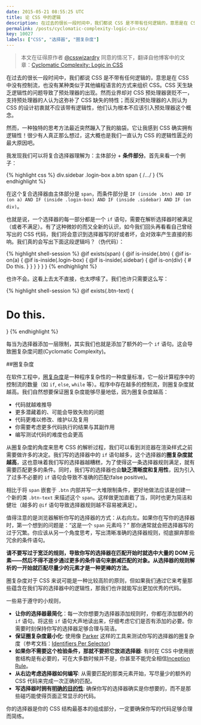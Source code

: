 ```yaml
---
date: 2015-05-21 08:55:25 UTC
title: 论 CSS 中的逻辑
description: 在过去的很长一段时间中，我们都说 CSS 是不带有任何逻辑的，意思是在 CSS 中没有控制流，也没有某种类似于其他编程语言的方式来组织 CSS。CSS 天生缺乏逻辑性的问题导致了预处理器的出现。然而业界却对 CSS 预处理器褒贬不一，支持预处理器的人认为这弥补了 CSS 缺失的特性；而反对预处理器的人则认为 CSS 的设计初衷就不应该带有逻辑性，他们认为根本不应该引入预处理器这个概念...
permalink: /posts/cyclomatic-complexity-logic-in-css/
key: 10027
labels: ["CSS", "选择器", "圈复杂度"]
---
```


> 本文在征得原作者 [@csswizardry](https://twitter.com/csswizardry) 同意的情况下，翻译自他博客中的文章：[Cyclomatic Complexity: Logic in CSS](http://csswizardry.com/2015/04/cyclomatic-complexity-logic-in-css/)

在过去的很长一段时间中，我们都说 CSS 是不带有任何逻辑的，意思是在 CSS 中没有控制流，也没有某种类似于其他编程语言的方式来组织 CSS。CSS 天生缺乏逻辑性的问题导致了预处理器的出现。然而业界却对 CSS 预处理器褒贬不一，支持预处理器的人认为这弥补了 CSS 缺失的特性；而反对预处理器的人则认为 CSS 的设计初衷就不应该带有逻辑性，他们认为根本不应该引入预处理器这个概念。

然而，一种独特的思考方法最近突然蹦入了我的脑袋。它让我感到 CSS 确实拥有逻辑性！很少有人真正那么想过，这大概也是我们一直认为 CSS 的逻辑性匮乏的最大原因吧。

我发现我们可以将复合选择器理解为：主体部分 + **条件部分**。首先来看一个例子：

{% highlight css %}
div.sidebar .login-box a.btn span {
    /*...*/
}
{% endhighlight %}

在这个复合选择器由主体部分是 `span`，而条件部分是 `IF (inside .btn) AND IF (on a) AND IF (inside .login-box) AND IF (inside .sidebar) AND IF (on div)`。

也就是说，一个选择器的每一部分都是一个 `if` 语句，需要在解析选择器时被满足（或者不满足）。有了这种微妙的而又全新的认识，如今我们回头再看看自己曾经写出的 CSS 代码，我们将会意识到选择器写的好或者坏，会对效率产生直接的影响。我们真的会写出下面这段逻辑吗？（伪代码）：

{% highlight shell-session %}
@if exists(span) {
  @if is-inside(.btn) {
    @if is-on(a) {
      @if is-inside(.login-box) {
        @if is-inside(.sidebar) {
          @if is-on(div) {
            # Do this.
          }
        }
      }
    }
  }
}
{% endhighlight %}

也许不会。这看上去太不直接，也太啰嗦了。我们也许只需要这么写：

{% highlight shell-session %}
@if exists(.btn-text) {

  # Do this.

}
{% endhighlight %}

每当为选择器添加一层限制，其实我们也就是添加了额外的一个 `if` 语句。这会导致圈复杂度问题(Cyclomatic Complexity)。

##圈复杂度

在软件工程中，[圈复杂度](http://en.wikipedia.org/wiki/Cyclomatic_complexity)是一种程序复杂性的一种度量标准，它一般计算程序中的控制流的数量（如 `if`, `else`, `while` 等）。程序中存在越多的控制流，则圈复杂度就越高。我们自然想要保证圈复杂度能够尽量地低，因为圈复杂度越高：

- 代码就越难推导
- 更多潜藏着的、可能会导致失败的问题
- 代码更难以修改、维护以及复用
- 你需要考虑更多代码执行的结果与其副作用
- 编写测试代码的难度也会更高

从圈复杂度的角度来思考 CSS 的解析过程，我们可以看到浏览器在渲染样式之前需要做许多的决定。我们写的选择器中的 `if` 语句越多，这个选择器的**圈复杂度就越高**，这也意味着我们写的选择器越糟糕，为了使得这一条选择器规则满足，就有需要匹配更多的条件。同时，我们写的选择器也会**缺乏清晰度和复用性**，因为引入了过多不必要的 `if` 语句会导致不准确的匹配(false positive)。

相比于将 `span` 嵌套于 `.btn` 内部并写一大堆限制条件，更好地做法应该是创建一个新的类 `.btn-text` 来描述这个 `span`。这样做更加直截了当，同时也更为简洁和健壮（越多的 `@if` 语句导致选择器规则越不容易被满足）。

值得注意的是浏览器解析你写的选择器的方式：从右向左。如果你在写你的选择器时，第一个想到的问题是：“这是一个 `span` 元素吗？” 那你通常就会把选择器写的过于冗繁。你应该从另一个角度思考，写出清晰准确的选择器规则，彻底摒弃那些冗余的条件语句。

**请不要写过于宽泛的规则，导致你写的选择器在匹配开始时就选中大量的 DOM 元素——然后不得不逐步通过更多的条件语句来删减匹配的对象。从选择器的规则解析的一开始就匹配尽量少的元素才是一种更棒的方法。**

圈复杂度对于 CSS 来说可能是一种比较高阶的原则，但如果我们通过它来考量那些蕴含在我们写的选择器中的逻辑性，那我们也许就能写出更加优秀的代码。

一些易于遵守的小规则，

- **让你的选择器最简化**：每一次你想要为选择器添加规则时，你都在添加额外的 `if` 语句。将这些 `if` 语句大声地读出来，仔细考虑它们是否有添加的必要。你需要时刻保持你写的选择器足够合理与简洁。
- **保证圈复杂度最小化**: 使用像 [Parker](https://github.com/katiefenn/parker) 这样的工具来测试你写的选择器的圈复杂度（参考文档：[Identifiers Per Selector](https://github.com/katiefenn/parker/tree/master/docs/metrics#identifiers-per-selector)）
- **如果你不需要这个检验条件，那就不要把它放进选择器**: 有时在 CSS 中使用嵌套结构是有必要的，可在大多数时候并不是，你甚至不能完全相信[Inception Rule](http://thesassway.com/beginner/the-inception-rule)。
- **从右边考虑选择器如何编写**: 从需要匹配的那类元素开始，写尽量少的额外的 CSS 代码来完成一次正确的匹配。
- **写选择器时拥有[明确的目的性](http://csswizardry.com/2012/07/shoot-to-kill-css-selector-intent/)**: 确保你写的选择器确实是你想要的，而不是那些碰巧能使得页面正常显示的代码。

你的选择器是你的 CSS 结构最基本的组成部分，一定要确保你写的代码足够合理而简练。

